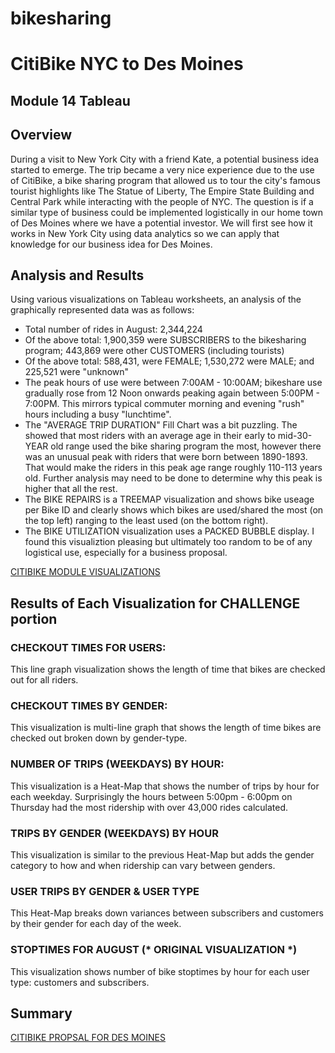 # bikesharing
# CitiBike NYC to Des Moines
## Module 14 Tableau

## Overview
During a visit to New York City with a friend Kate, a potential business idea started to emerge.  The trip became a very nice experience due to the use of CitiBike, a bike sharing program that allowed us to tour the city's famous tourist highlights like The Statue of Liberty, The Empire State Building and Central Park while interacting with the people of NYC.  The question is if a similar type of business could be implemented logistically in our home town of Des Moines where we have a potential investor.  We will first see how it works in New York City using data analytics so we can apply that knowledge for our business idea for Des Moines.

## Analysis and Results
Using various visualizations on Tableau worksheets, an analysis of the graphically represented data was as follows:
* Total number of rides in August: 2,344,224
* Of the above total: 1,900,359 were SUBSCRIBERS to the bikesharing program; 443,869 were other CUSTOMERS (including tourists)
* Of the above total: 588,431, were FEMALE; 1,530,272 were MALE; and 225,521 were "unknown"
* The peak hours of use were between 7:00AM - 10:00AM; bikeshare use gradually rose from 12 Noon onwards peaking again between 5:00PM - 7:00PM.  This mirrors typical commuter morning and evening "rush" hours including a busy "lunchtime".
* The "AVERAGE TRIP DURATION" Fill Chart was a bit puzzling.  The showed that most riders with an average age in their early to mid-30-YEAR old range used the bike sharing program the most, however there was an unusual peak with riders that were born between 1890-1893.  That would make the riders in this peak age range roughly 110-113 years old.  Further analysis may need to be done to determine why this peak is higher that all the rest.
* The BIKE REPAIRS is a TREEMAP visualization and shows bike useage per Bike ID and clearly shows which bikes are used/shared the most (on the top left) ranging to the least used (on the bottom right).
* The BIKE UTILIZATION visualization uses a PACKED BUBBLE display.  I found this visualiztion pleasing but ultimately too random to be of any logistical use, especially for a business proposal.

[CITIBIKE MODULE VISUALIZATIONS](https://public.tableau.com/views/MOD14DASHBOARDNYCCITIBIKE/MOD14CITIBIKEDESMOINESPROPOSAL?:language=en-US&:display_count=n&:origin=viz_share_link)

## Results of Each Visualization for CHALLENGE portion

### CHECKOUT TIMES FOR USERS: 
This line graph visualization shows the length of time that bikes are checked out for all riders.

### CHECKOUT TIMES BY GENDER:
This visualization is multi-line graph that shows the length of time bikes are checked out broken down by gender-type.

### NUMBER OF TRIPS (WEEKDAYS) BY HOUR:
This visualization is a Heat-Map that shows the number of trips by hour for each weekday.  Surprisingly the hours between 5:00pm - 6:00pm on Thursday had the most ridership with over 43,000 rides calculated.

### TRIPS BY GENDER (WEEKDAYS) BY HOUR
This visualization is similar to the previous Heat-Map but adds the gender category to how and when ridership can vary between genders.

### USER TRIPS BY GENDER & USER TYPE
This Heat-Map breaks down variances between subscribers and customers by their gender for each day of the week.

### STOPTIMES FOR AUGUST (* ORIGINAL VISUALIZATION *)
This visualization shows number of bike stoptimes by hour for each user type: customers and subscribers.



## Summary

[CITIBIKE PROPSAL FOR DES MOINES](https://public.tableau.com/app/profile/takemi.oshiro/viz/CITIBIKEPROPOSALNYCtoDESMOINES/CITIBIKEPROPOSALFORDESMOINES)
